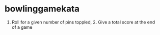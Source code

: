 # bowlinggamekata
1. Roll for a given number of pins toppled, 2. Give a total score at the end of a game
